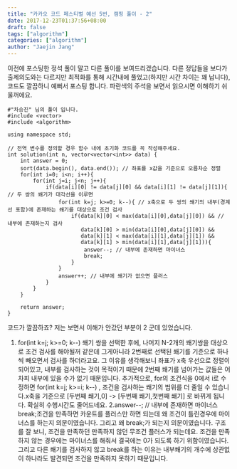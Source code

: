 ```yaml
---
title: "카카오 코드 페스티벌 예선 5번, 캠핑 풀이 - 2"
date: 2017-12-23T01:37:56+08:00
draft: false
tags: ["algorithm"]
categories: ["algorithm"]
author: "Jaejin Jang"
---
```


이전에 포스팅한 정석 풀이 말고 다른 풀이를 보여드리겠습니다.
다른 정답들을 보다가 출제의도와는 다르지만 최적화를 통해 시간내에 풀었고(하지만 시간 차이는 꽤 납니다), 코드도 깔끔하니 예뻐서 포스팅 합니다. 파란색의 주석을 보면서 읽으시면 이해하기 쉬울꺼에요.

```
#"차승진" 님의 풀이 입니다.
#include <vector>
#include <algorithm>
 
using namespace std;
 
// 전역 변수를 정의할 경우 함수 내에 초기화 코드를 꼭 작성해주세요.
int solution(int n, vector<vector<int>> data) {
    int answer = 0;
    sort(data.begin(), data.end()); // 좌표를 x값을 기준으로 오름차순 정렬
    for(int i=0; i<n; i++){
        for(int j=i; j<n; j++){
            if(data[i][0] != data[j][0] && data[i][1] != data[j][1]){ // 두 쌍의 쐐기가 대각선을 이루면
                for(int k=j; k>=0; k--){ // x축으로 두 쌍의 쐐기의 내부(경계선 포함)에 존재하는 쐐기를 대상으로 조건 검사
                    if(data[k][0] < max(data[i][0],data[j][0]) && // 내부에 존재하는지 검사
                       data[k][0] > min(data[i][0],data[j][0]) &&
                       data[k][1] < max(data[i][1],data[j][1]) &&
                       data[k][1] > min(data[i][1],data[j][1])){
                        answer--; // 내부에 존재하면 마이너스
                        break;
                    }
                }
                answer++; // 내부에 쐐기가 없으면 플러스
            }
        }
    }
 
    return answer;
}
```

코드가 깔끔하죠?
저는 보면서 이해가 안갔던 부분이 2 군데 있었습니다.

1. for(int k=j; k>=0; k--)
쐐기 쌍을 선택한 후에, 나머지 N-2개의 쐐기쌍을 대상으로 조건 검사를 해야될꺼 같은데 그게아니라 2번째로 선택된 쐐기를 기준으로 하나씩 빼오면서 검사를 하더라고요. 그 이유를 생각해보니 좌표가 x축 우선으로 정렬이 되어있고, 내부를 검사하는 것이 목적이기 때문에 2번째 쐐기를 넘어가는 값들은 어차피 내부에 있을 수가 없기 때문입니다.
추가적으로, for의 조건식을 0에서 i로 수정하면 for(int k=j; k>=i; k--) , 조건을 검사하는 쐐기의 범위를 더 줄일 수 있습니다.x축을 기준으로  [두번째 쐐기,0] -> [두번째 쐐기,첫번째 쐐기] 로 바뀌게 됩니다. 확실히 수행시간도 줄어드네요.
2.answer--; // 내부에 존재하면 마이너스
break;조건을 만족하면 카운트를 플러스만 하면 되는데 왜 조건이 틀린경우에 마이너스를 하는지 의문이였습니다. 그리고 왜 break;가 되는지 의문이였습니다. 구조를 잘 보니, 조건을 만족하던 만족하지 않던 무조건 플러스가 되는데요. 조건을 만족하지 않는 경우에는 마이너스를 해줘서 결국에는 0가 되도록 하기 위함이였습니다. 그리고 다른 쐐기를 검사하지 않고 break를 하는 이유는 내부쐐기의 개수에 상관없이 하나라도 발견되면 조건을 만족하지 못하기 때문입니다.
